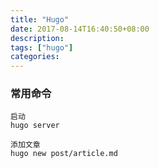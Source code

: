 ```yaml
---
title: "Hugo"
date: 2017-08-14T16:40:50+08:00
description: 
tags: ["hugo"]
categories:
---
```


### 常用命令

    启动
    hugo server 
            
    添加文章
    hugo new post/article.md


